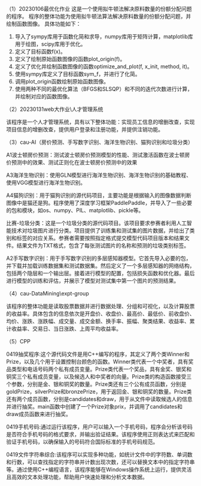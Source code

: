 （1）20230106最优化作业
这是一个使用拟牛顿法解决原料数量的份额分配问题的程序。
程序的整体功能为使用拟牛顿法算法解决原料数量的份额分配问题，并绘制函数图像。
具体功能如下：
1. 导入了sympy库用于函数化简和求导，numpy库用于矩阵计算，matplotlib库用于绘图，scipy库用于优化。
2. 定义了目标函数f(x)。
3. 定义了绘制原始函数图像的函数plot_origin(f)。
4. 定义了优化并绘制函数图像的函数optimize_and_plot(f, x_init, method, it)。
5. 使用sympy库定义了目标函数sym_f，并进行了化简。
6. 调用plot_origin函数绘制原始函数图像。
7. 使用两种不同的最优化算法（BFGS和SLSQP）和不同的迭代次数进行计算，并绘制对应的函数图像。

（2）20230131web大作业\人才管理系统

该程序是一个人才管理系统，具有以下整体功能：实现员工信息的增删改查，实现项目信息的增删改查，提供用户登录和注册功能，并提供注销功能。

（3）cau-AI（房价预测、手写数字识别、海洋生物识别、猫狗识别和垃圾分类）

A1波士顿房价预测：测试波士顿房价预测模型的性能、测试激活函数在波士顿房价预测中的效果、测试正则化在波士顿房价预测中的效果

A3海洋生物识别：使用GLN模型进行海洋生物识别、海洋生物识别的基础教程、使用VGG模型进行海洋生物识别。

A4猫狗识别：用于猫狗识别的源代码项目，主要功能是根据输入的图像数据判断图像中是猫还是狗。程序使用了深度学习框架PaddlePaddle，并导入了一些必要的包和模块，如os、numpy、PIL、matplotlib、pickle等。

比赛-垃圾分类：这是一个垃圾分类的源代码项目。该项目要求参赛者利用人工智能技术对垃圾图片进行分类。项目提供了训练集和测试集的图片数据，并给出了类别和标签的对应关系。参赛者需要按照指定格式提交模型代码项目版本和结果文件。结果文件为TXT格式，包含了每张测试图片的名称和预测的垃圾类别标签。

A2手写数字识别：用于手写数字识别的多层感知器模型。它首先导入必要的包，并下载并加载训练数据集和测试数据集。然后定义了一个多层感知器的网络结构，包括两个隐层和一个输出层。接着进行模型的配置，包括损失函数和优化器。最后进行模型的训练和评估，并展示了模型对测试集中第一个图片的预测结果。

（4）cau-DataMining\expt-group

该程序的整体功能是读取股票数据并进行数据处理、分组和可视化，以及计算股票的收益率。具体包含的信息依次是开盘价、收盘价、最高价、最低价、前收盘价、均价、涨跌、涨跌幅、成交量、成交金额、换手率、振幅、聚类结果、收益率、累计收益率、交易日、当日涨跌、上周平均收益率。

（5）CPP

0419抽奖程序:这个源代码文件是用C++编写的程序，其定义了两个类Winner和Prize，以及几个用于设置控制台颜色的函数。Winner类代表一个中奖者，具有奖品类型和电话号码两个私有成员变量。Prize类代表一个奖品，具有金奖、银奖和铜奖三个私有成员变量，以及候选人和中奖者的向量。Prize类的构造函数接受三个参数，分别是金、银和铜奖的数量。Prize类还有三个公有成员函数，分别是goldPrize，silverPrize和bronzePrize，用于返回金、银和铜奖的数量。Prize类还有两个成员函数，分别是candidates和draw，用于从文件中读取候选人的信息并进行抽奖。main函数中创建了一个Prize对象prix，并调用了candidates和draw成员函数来进行抽奖。

0419手机号码:通过运行该程序，用户可以输入一个手机号码，程序会分析该号码是否符合手机号码的格式要求，并输出验证结果。该程序使用正则表达式来匹配和验证手机号码，以确保输入的号码符合国际标准的手机号码规范。

0419文件字符串综合:该程序可以实现多种功能，如统计文件中的字符数、单词数和行数，可以查找指定的字符串并计数出现次数，还可以替换文本中的指定字符串等。通过使用C++编程语言，该程序能够在Windows操作系统上运行，提供灵活且高效的文本处理功能，帮助用户快速处理和分析文本数据。
